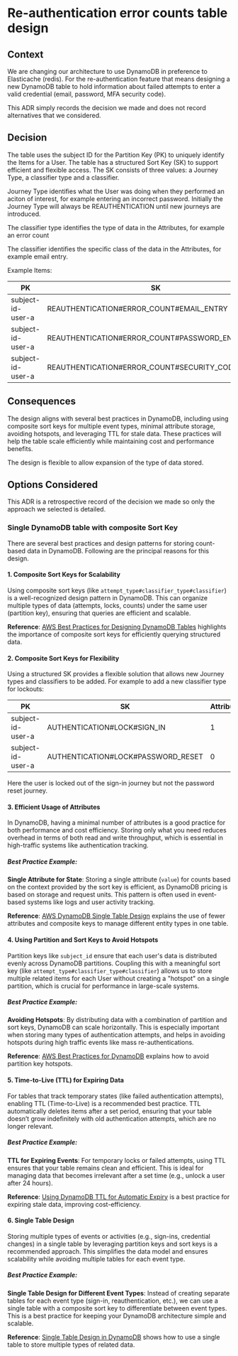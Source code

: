 # Re-authentication error counts table design

## Context

We are changing our architecture to use DynamoDB in preference to Elasticache (redis). For the re-authentication feature that means designing a new DynamoDB table to hold information about failed attempts to enter a valid credential (email, password, MFA security code).

This ADR simply records the decision we made and does not record alternatives that we considered.

## Decision

The table uses the subject ID for the Partition Key (PK) to uniquely identify the Items for a User. The table has a structured Sort Key (SK) to support efficient and flexible access. The SK consists of three values: a Journey Type, a classifier type and a classifier.

Journey Type identifies what the User was doing when they performed an aciton of interest, for example entering an incorrect password. Initially the Journey Type will always be REAUTHENTICATION until new journeys are introduced.

The classifier type identifies the type of data in the Attributes, for example an error count

The classifier identifies the specific class of the data in the Attributes, for example email entry.

Example Items:

| PK                | SK                                               | Attributes |
| ----------------- | ------------------------------------------------ | ---------- |
| subject-id-user-a | REAUTHENTICATION#ERROR_COUNT#EMAIL_ENTRY         | 1          |
| subject-id-user-a | REAUTHENTICATION#ERROR_COUNT#PASSWORD_ENTRY      | 2          |
| subject-id-user-a | REAUTHENTICATION#ERROR_COUNT#SECURITY_CODE_ENTRY | 3          |

## Consequences

The design aligns with several best practices in DynamoDB, including using composite sort keys for multiple event types, minimal attribute storage, avoiding hotspots, and leveraging TTL for stale data. These practices will help the table scale efficiently while maintaining cost and performance benefits.

The design is flexible to allow expansion of the type of data stored.

## Options Considered

This ADR is a retrospective record of the decision we made so only the approach we selected is detailed.

### Single DynamoDB table with composite Sort Key

There are several best practices and design patterns for storing count-based data in DynamoDB. Following are the principal reasons for this design.

#### 1. Composite Sort Keys for Scalability

Using composite sort keys (like `attempt_type#classifier_type#classifier`) is a well-recognized design pattern in DynamoDB. This can organize multiple types of data (attempts, locks, counts) under the same user (partition key), ensuring that queries are efficient and scalable.

**Reference**: [AWS Best Practices for Designing DynamoDB Tables](https://aws.amazon.com/blogs/database/choosing-the-right-dynamodb-partition-key/) highlights the importance of composite sort keys for efficiently querying structured data.

#### 2. Composite Sort Keys for Flexibility

Using a structured SK provides a flexible solution that allows new Journey types and classifiers to be added. For example to add a new classifier type for lockouts:

| PK                | SK                                 | Attributes |
| ----------------- | ---------------------------------- | ---------- |
| subject-id-user-a | AUTHENTICATION#LOCK#SIGN_IN        | 1          |
| subject-id-user-a | AUTHENTICATION#LOCK#PASSWORD_RESET | 0          |

Here the user is locked out of the sign-in journey but not the password reset journey.

#### 3. Efficient Usage of Attributes

In DynamoDB, having a minimal number of attributes is a good practice for both performance and cost efficiency. Storing only what you need reduces overhead in terms of both read and write throughput, which is essential in high-traffic systems like authentication tracking.

##### Best Practice Example:

**Single Attribute for State**: Storing a single attribute (`value`) for counts based on the context provided by the sort key is efficient, as DynamoDB pricing is based on storage and request units. This pattern is often used in event-based systems like logs and user activity tracking.

**Reference**: [AWS DynamoDB Single Table Design](https://www.alexdebrie.com/posts/dynamodb-single-table/) explains the use of fewer attributes and composite keys to manage different entity types in one table.

#### 4. Using Partition and Sort Keys to Avoid Hotspots

Partition keys like `subject_id` ensure that each user's data is distributed evenly across DynamoDB partitions. Coupling this with a meaningful sort key (like `attempt_type#classifier_type#classifier`) allows us to store multiple related items for each User without creating a "hotspot" on a single partition, which is crucial for performance in large-scale systems.

##### Best Practice Example:

**Avoiding Hotspots**: By distributing data with a combination of partition and sort keys, DynamoDB can scale horizontally. This is especially important when storing many types of authentication attempts, and helps in avoiding hotspots during high traffic events like mass re-authentications.

**Reference**: [AWS Best Practices for DynamoDB](https://docs.aws.amazon.com/amazondynamodb/latest/developerguide/bp-partition-key-design.html) explains how to avoid partition key hotspots.

#### 5. Time-to-Live (TTL) for Expiring Data

For tables that track temporary states (like failed authentication attempts), enabling TTL (Time-to-Live) is a recommended best practice. TTL automatically deletes items after a set period, ensuring that your table doesn’t grow indefinitely with old authentication attempts, which are no longer relevant.

##### Best Practice Example:

**TTL for Expiring Events**: For temporary locks or failed attempts, using TTL ensures that your table remains clean and efficient. This is ideal for managing data that becomes irrelevant after a set time (e.g., unlock a user after 24 hours).

**Reference**: [Using DynamoDB TTL for Automatic Expiry](https://docs.aws.amazon.com/amazondynamodb/latest/developerguide/TTL.html) is a best practice for expiring stale data, improving cost-efficiency.

#### 6. Single Table Design

Storing multiple types of events or activities (e.g., sign-ins, credential changes) in a single table by leveraging partition keys and sort keys is a recommended approach. This simplifies the data model and ensures scalability while avoiding multiple tables for each event type.

##### Best Practice Example:

**Single Table Design for Different Event Types**: Instead of creating separate tables for each event type (sign-in, reauthentication, etc.), we can use a single table with a composite sort key to differentiate between event types. This is a best practice for keeping your DynamoDB architecture simple and scalable.

**Reference**: [Single Table Design in DynamoDB](https://docs.aws.amazon.com/amazondynamodb/latest/developerguide/bp-modeling-nosql-B.html) shows how to use a single table to store multiple types of related data.
